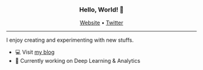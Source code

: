 
<h3 align="center">Hello, World! 👋</h3>
<p align="center">
  <a href="https://kugan.co">Website</a> •
  <a href="https://twitter.com/kugankr">Twitter</a>
</p>

---

<p>I enjoy creating and experimenting with new stuffs.</a></p>

- 💻 Visit [my blog](https://kugan.co)
- 🌱 Currently working on Deep Learning & Analytics

<!--
- 🔭 I’m currently working on ...
- 🌱 I’m currently learning ...
- 👯 I’m looking to collaborate on ...
- 🤔 I’m looking for help with ...
- 💬 Ask me about ...
- 📫 How to reach me: ...
- 😄 Pronouns: ...
- ⚡ Fun fact: ...
-->
